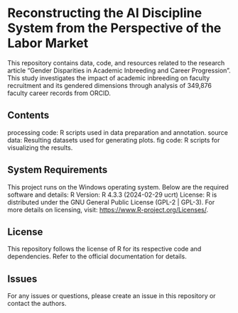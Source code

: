 # Reconstructing the AI Discipline System from the Perspective of the Labor Market 
This repository contains data, code, and resources related to the research article “Gender Disparities in Academic Inbreeding and Career Progression”. This study investigates the impact of academic inbreeding on faculty recruitment and its gendered dimensions through analysis of 349,876 faculty career records from ORCID. 

Contents
---
processing code: R scripts used in data preparation and annotation.
source data: Resulting datasets used for generating plots.
fig code: R scripts for visualizing the results.

System Requirements
---
This project runs on the Windows operating system. Below are the required software and details:
R Version: R 4.3.3 (2024-02-29 ucrt) License: R is distributed under the GNU General Public License (GPL-2 | GPL-3). For more details on licensing, visit: https://www.R-project.org/Licenses/.


License
---
This repository follows the license of R  for its respective code and dependencies. Refer to the official documentation for details.

Issues
---
For any issues or questions, please create an issue in this repository or contact the authors.
